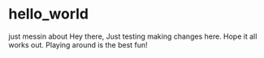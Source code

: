 # hello_world
just messin about
Hey there,
Just testing making changes here. Hope it all works out. Playing around is the best fun!
